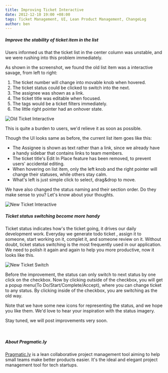 ```yaml
---
title: Improving Ticket Interactive
date: 2012-12-10 19:00 +08:00
tags: Ticket Management, UI, Lean Product Management, ChangeLog
author: ben
---
```


##### Improve the stability of ticket item in the list #####

Users informed us that the ticket list in the center column was unstable, and we were rushing into this problem immediately.

As shown in the screenshot, we found the old list item was a interactive savage, from left to right:

1. The ticket number will change into movable knob when hovered.
2. The ticket status could be clicked to switch into the next.
3. The assignee was shown as a link.
4. The ticket title was editable when focused.
5. The tags would be a ticket filters immediately.
6. The little right pointer had an onhover state.

![Old Ticket Interactive](/improving-ticket-interactive/old-ticket-interactive.jpg)

This is quite a burden to users, we'd relieve it as soon as possible.

Though the UI looks same as before, the current list item goes like this:

* The Assignee is shown as text rather than a link, since we already have a handy sidebar that contains links to team members.
* The ticket title's Edit In Place feature has been removed, to prevent users' accidental editing.
* When hovering on list item, only the left knob and the right pointer will change their statuses, while others stay calm.
* What's left is just simple click to select, drag&drop to move.

We have also changed the status naming and their section order. Do they make sense to you? Let's know about your thoughts.

![New Ticket Interactive](/improving-ticket-interactive/new-ticket-interactive.jpg)

##### Ticket status switching become more handy #####

Ticket status indicates how's the ticket going, it drives our daily development work. Everyday we generate todo ticket , assign it to someone, start working on it, complet it, and someone review on it. Without doubt, ticket status switching is the most frequently used in our application. We need to polish it again and again to help you more productive, now it looks like this.

![New Ticket Switch](/improving-ticket-interactive/new-ticket-switch.jpg)

Before the improvement, the status can only switch to next status by one click on the checkbox. Now by clicking outside of the checkbox, you will get a popup menu(To Do/Start/Complete/Accept), where you can change ticket to any status. By clicking inside of the checkbox, you are switching as the old way.

Note that we have some new icons for representing the status, and we hope you like them. We'd love to hear your inspiration with the status imagery.

Stay tuned, we will post improvements very soon.

<br/>

##### About Pragmatic.ly #####

[Pragmatic.ly](https://pragmatic.ly) is a lean collaborative project management tool aiming to help small teams make better products easier. It's the ideal and elegant project management tool for tech startups.
